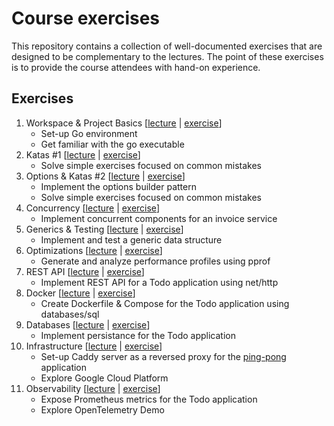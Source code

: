 # Course exercises

This repository contains a collection of well-documented exercises that are designed to be complementary to the lectures. The point of these exercises is to provide the course attendees with hand-on experience.

## Exercises

1. Workspace & Project Basics [[lecture](https://lectures.course-go.dev/01-introduction.slide) | [exercise](https://github.com/course-go/exercises/blob/master/01-workspace-and-project-basics/README.md)]
    - Set-up Go environment
    - Get familiar with the go executable
2. Katas #1 [[lecture](https://lectures.course-go.dev/02-fundamentals.slide) | [exercise](https://github.com/course-go/exercises/blob/master/02-katas/README.md)]
    - Solve simple exercises focused on common mistakes
3. Options & Katas #2 [[lecture](https://lectures.course-go.dev/03-fundamentals.slide) | [exercise](https://github.com/course-go/exercises/blob/master/03-katas/README.md)]
    - Implement the options builder pattern
    - Solve simple exercises focused on common mistakes
4. Concurrency [[lecture](https://lectures.course-go.dev/04-concurrency-and-parallelism.slide) | [exercise](https://github.com/course-go/exercises/blob/master/04-concurrency/README.md)]
    - Implement concurrent components for an invoice service
5. Generics & Testing [[lecture](https://lectures.course-go.dev/05-advanced.slide) | [exercise](https://github.com/course-go/exercises/blob/master/05-generics-and-testing/README.md)]
    - Implement and test a generic data structure
6. Optimizations [[lecture](https://lectures.course-go.dev/06-advanced.slide) | [exercise](https://github.com/course-go/exercises/blob/master/06-pprof/README.md)]
    - Generate and analyze performance profiles using pprof 
7. REST API [[lecture](https://lectures.course-go.dev/07-rest-api.slide) | [exercise](https://github.com/course-go/exercises/blob/master/07-rest-api/README.md)]
    - Implement REST API for a Todo application using net/http
8. Docker [[lecture](https://lectures.course-go.dev/08-containers.slide) | [exercise](https://github.com/course-go/exercises/blob/master/08-docker/README.md)]
    - Create Dockerfile & Compose for the Todo application using databases/sql
9. Databases [[lecture](https://lectures.course-go.dev/09-databases.slide) | [exercise](https://github.com/course-go/exercises/blob/master/09-databases/README.md)]
    - Implement persistance for the Todo application
10. Infrastructure [[lecture](https://lectures.course-go.dev/10-infrastructure.slide) | [exercise](https://github.com/course-go/exercises/blob/master/10-infrastructure/README.md)]
    - Set-up Caddy server as a reversed proxy for the [ping-pong](https://github.com/course-go/ping-pong) application
    - Explore Google Cloud Platform
11. Observability [[lecture](https://lectures.course-go.dev/11-observability.slide) | [exercise](https://github.com/course-go/exercises/blob/master/11-observability/README.md)]
    - Expose Prometheus metrics for the Todo application
    - Explore OpenTelemetry Demo

